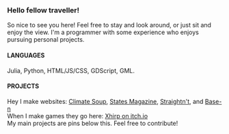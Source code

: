### Hello fellow traveller!
So nice to see you here! Feel free to stay and look around, or just sit and enjoy the view. I'm a programmer with some experience who enjoys pursuing personal projects.

#### LANGUAGES
Julia, Python, HTML/JS/CSS, GDScript, GML.  

#### PROJECTS
Hey I make websites: [Climate Soup](https://climatesoup.co.uk/), [States Magazine](https://states-magazine.com/), [Straightn't](https://straightnt.netlify.app/), and [Base-n](https://basen.netlify.app/)  
When I make games they go here: [Xhirp on itch.io](https://xhrip.itch.io/)  
My main projects are pins below this. Feel free to contribute!
